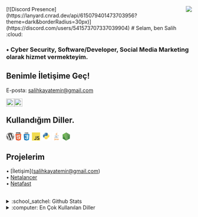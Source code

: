<img src="https://media.giphy.com/media/ZVik7pBtu9dNS/giphy.gif" align="right">
<!-- Discord -->
[![Discord Presence](https://lanyard.cnrad.dev/api/615079401473703956?theme=dark&borderRadius=30px)](https://discord.com/users/541573707337039904)
<!-- Discord -->
# Selam, ben Salih :cloud:

### • Cyber Security, Software/Developer, Social Media Marketing olarak hizmet vermekteyim.

## Benimle İletişime Geç!

[Discord]: https://discord.gg/VyAgqfmH2Y
[Instagram]: https://instagram.com/salihkayatemir
E-posta: <a href="mailto:#">salihkayatemir@gmail.com</a>

[<img height="22" width="22" src="https://unpkg.com/simple-icons@v6/icons/discord.svg" align="left"/>][Discord]
[<img height="22" width="22" src="https://unpkg.com/simple-icons@v6/icons/instagram.svg" align="left"/>][Instagram]
<br />

## Kullandığım Diller.
<img src="https://raw.githubusercontent.com/github/explore/80688e429a7d4ef2fca1e82350fe8e3517d3494d/topics/wordpress/wordpress.png" height="22" width="22"><img src="https://raw.githubusercontent.com/github/explore/80688e429a7d4ef2fca1e82350fe8e3517d3494d/topics/html/html.png" height="22" width="22"><img src="https://raw.githubusercontent.com/github/explore/80688e429a7d4ef2fca1e82350fe8e3517d3494d/topics/css/css.png" height="22" width="22">
<img src="https://raw.githubusercontent.com/github/explore/80688e429a7d4ef2fca1e82350fe8e3517d3494d/topics/javascript/javascript.png" height="22" width="22">
<img src="https://raw.githubusercontent.com/github/explore/80688e429a7d4ef2fca1e82350fe8e3517d3494d/topics/python/python.png" height="25" width="25">
<img src="https://raw.githubusercontent.com/github/explore/80688e429a7d4ef2fca1e82350fe8e3517d3494d/topics/java/java.png" height="23" width="23">
<img src="https://raw.githubusercontent.com/github/explore/80688e429a7d4ef2fca1e82350fe8e3517d3494d/topics/nodejs/nodejs.png" height="22" width="22">
<br/>

## Projelerim
• [İletişim](<a href="mailto:#">salihkayatemir@gmail.com</a>)
<br/>
• [Netalancer](https://jobs.netafast.com)
<br />
• [Netafast](https://netafast.com)
<br />
<br />

<details>
<summary>:school_satchel: Github Stats</summary>
<img src="https://github-readme-stats.vercel.app/api?username=salihkayatemir&theme=radical">
</details>  

<details>
<summary>:computer: En Çok Kullanılan Diller</summary>
<img src="https://github-readme-stats.vercel.app/api/top-langs/?username=salihkayatemir&layout=compact">
</details>  
